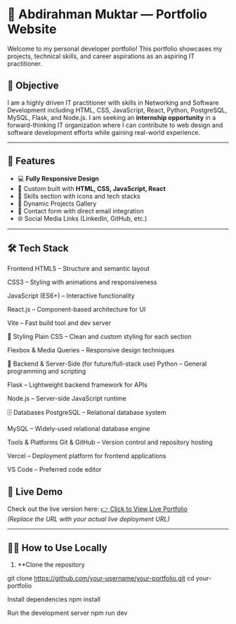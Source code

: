 # 💼 Abdirahman Muktar — Portfolio Website

Welcome to my personal developer portfolio! This portfolio showcases my projects, technical skills, and career aspirations as an aspiring IT practitioner.

## 🌟 Objective

I am a highly driven IT practitioner with skills in Networking and Software Development including HTML, CSS, JavaScript, React, Python, PostgreSQL, MySQL, Flask, and Node.js. I am seeking an **internship opportunity** in a forward-thinking IT organization where I can contribute to web design and software development efforts while gaining real-world experience.

---

## 🚀 Features

- 💻 **Fully Responsive Design**
- 🎨 Custom built with **HTML, CSS, JavaScript, React**
- 🧠 Skills section with icons and tech stacks
- 📂 Dynamic Projects Gallery
- 📧 Contact form with direct email integration
- 🌐 Social Media Links (LinkedIn, GitHub, etc.)

---

## 🛠️ Tech Stack
Frontend
HTML5 – Structure and semantic layout

CSS3 – Styling with animations and responsiveness

JavaScript (ES6+) – Interactive functionality

React.js – Component-based architecture for UI

Vite – Fast build tool and dev server

🎨 Styling
Plain CSS – Clean and custom styling for each section

Flexbox & Media Queries – Responsive design techniques

🧠 Backend & Server-Side (for future/full-stack use)
Python – General programming and scripting

Flask – Lightweight backend framework for APIs

Node.js – Server-side JavaScript runtime

🗄️ Databases
PostgreSQL – Relational database system

MySQL – Widely-used relational database engine

Tools & Platforms
Git & GitHub – Version control and repository hosting

Vercel – Deployment platform for frontend applications

VS Code – Preferred code editor


## 📸 Live Demo

Check out the live version here: [👉 Click to View Live Portfolio](https://your-vercel-link.vercel.app)  
*(Replace the URL with your actual live deployment URL)*

---
## 🧑‍💻 How to Use Locally

1. **Clone the repository

git clone https://github.com/your-username/your-portfolio.git
cd your-portfolio

Install dependencies
npm install

Run the development server
npm run dev

